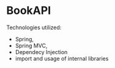 # BookAPI


Technologies utilized:
- Spring,
- Spring MVC,
- Dependecy Injection
- import and usage of internal libraries 
